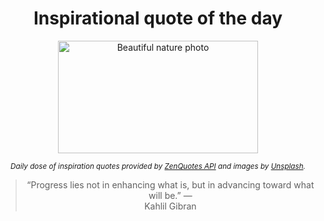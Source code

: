 
<div align="center">

# Inspirational quote of the day

<img src="./data/photo.jpeg" alt="Beautiful nature photo" width="320" height="180">

<sub><i>Daily dose of inspiration quotes provided by [ZenQuotes API](https://zenquotes.io/) and images by [Unsplash](https://unsplash.com/).</i></sub>


<blockquote>&ldquo;Progress lies not in enhancing what is, but in advancing toward what will be.&rdquo; &mdash; <footer>Kahlil Gibran</footer></blockquote>

</div>

